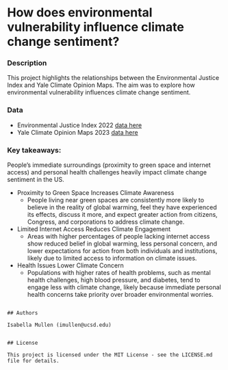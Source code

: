 # How does environmental vulnerability influence climate change sentiment?

### Description

This project highlights the relationships between the Environmental Justice Index and Yale Climate Opinion Maps. The aim was to explore how environmental vulnerability influences climate change sentiment. 

### Data

* Environmental Justice Index 2022 [data here](https://eji.cdc.gov/Documents/Data/2022/EJI_2022_Data_Dictionary_508.pdf)
* Yale Climate Opinion Maps 2023 [data here](https://climatecommunication.yale.edu/visualizations-data/ycom-us/)

### Key takeaways:
People’s immediate surroundings (proximity to green space and internet access) and personal health challenges heavily impact climate change sentiment in the US.

* Proximity to Green Space Increases Climate Awareness
  * People living near green spaces are consistently more likely to believe in the reality of global warming, feel they have experienced its effects, discuss it more, and expect greater action from citizens, Congress, and corporations to address climate change.
* Limited Internet Access Reduces Climate Engagement
  * Areas with higher percentages of people lacking internet access show reduced belief in global warming, less personal concern, and lower expectations for action from both individuals and institutions, likely due to limited access to information on climate issues.
* Health Issues Lower Climate Concern
  * Populations with higher rates of health problems, such as mental health challenges, high blood pressure, and diabetes, tend to engage less with climate change, likely because immediate personal health concerns take priority over broader environmental worries.


```

## Authors

Isabella Mullen (imullen@ucsd.edu)


## License

This project is licensed under the MIT License - see the LICENSE.md file for details.
